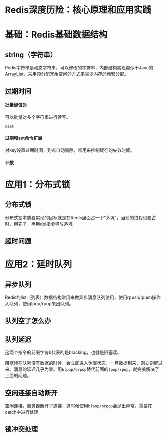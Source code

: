 # Redis深度历险：核心原理和应用实践 #

# 基础：Redis基础数据结构 #

## string（字符串） ##

Redis字符串是动态字符串，可以修改的字符串，内部结构实现类似于Java的ArrayList，采用预分配冗余空间的方式来减少内存的频繁分配。



## 过期时间 ##



#### 批量键值对 ####

可以批量对多个字符串进行读写。

	mset

#### 过期和set命令扩展 ####

对key设置过期时间，到点自动删除，常用来控制缓存的失效时间。

#### 计数 ####

# 应用1：分布式锁 #

## 分布式锁 ##

分布式锁本质要实现的目标就是在Redis里面占一个“茅坑”，当别的进程也要占时，用完了，再用del指令释放茅坑

## 超时问题 ##

# 应用2：延时队列 #

## 异步队列 ##

Redis的list（列表）数据结构常用来做异步消息队列使用，使用rpush/lpush操作入队列，使用lpop/rpop来出队列。

## 队列空了怎么办 ##

## 队列延迟 ##

这两个指令的前缀字符b代表的是blocking，也就是阻塞读。

阻塞读在队列没有数据的时候，会立即进入休眠状态，一旦数据到来，则立刻醒过来。消息的延迟几乎为零。用`blpop/brpop`替代前面的`lpop/rpop`，就完美解决了上面的问题。

## 空闲连接自动断开 ##

空闲连接，服务器断开了连接，这时候使用`blpop/brpop`会抛出异常，需要在catch中进行处理

## 锁冲突处理 ##
